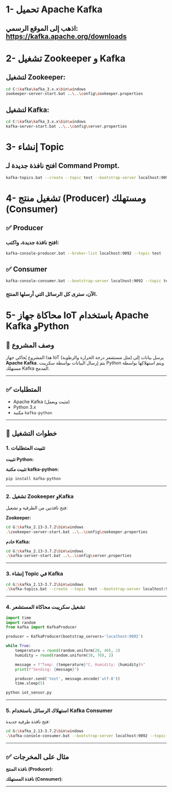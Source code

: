 # 1- تحميل Apache Kafka
## اذهب إلى الموقع الرسمي: https://kafka.apache.org/downloads

# 2- تشغيل Zookeeper و Kafka

##  لتشغيل Zookeeper:
```bash
cd C:\kafka\kafka_3.x.x\bin\windows
zookeeper-server-start.bat ..\..\config\zookeeper.properties
```
##   لتشغيل Kafka:
```sh
cd C:\kafka\kafka_3.x.x\bin\windows
kafka-server-start.bat ..\..\config\server.properties
```
# 3- إنشاء Topic
## افتح نافذة جديدة لـ Command Prompt.

```sh
kafka-topics.bat --create --topic test --bootstrap-server localhost:9092 --partitions 1 --replication-factor 1
```
# 4- تشغيل منتج (Producer) ومستهلك (Consumer)
## ✅ Producer 
### افتح نافذة جديدة، واكتب:
```sh
kafka-console-producer.bat --broker-list localhost:9092 --topic test
```
## ✅  Consumer
```sh
kafka-console-consumer.bat --bootstrap-server localhost:9092 --topic test --from-beginning
```
### الآن، سترى كل الرسائل التي أرسلها المنتج.


# 5- محاكاة جهاز IoT باستخدام Apache Kafka وPython

## 📌 وصف المشروع

هذا المشروع يُحاكي جهاز IoT (مثل مستشعر درجة الحرارة والرطوبة) يرسل بيانات إلى **Apache Kafka**. يتم إرسال البيانات بواسطة سكريبت Python ويتم استهلاكها بواسطة مستهلك Kafka المدمج.

---

## ✅ المتطلبات

- Apache Kafka (مثبت ويعمل)
- Python 3.x
- مكتبة `kafka-python`

---

## 🚀 خطوات التشغيل

### 1. تثبيت المتطلبات

**تثبيت Python:**  

**تثبيت مكتبة kafka-python:**

```bash
pip install kafka-python
```

---

### 2. تشغيل Zookeeper وKafka

فتح نافذتين من الطرفية و تشغيل:

**Zookeeper:**

```bash
cd G:\kafka_2.13-3.7.2\bin\windows
.\zookeeper-server-start.bat ..\..\config\zookeeper.properties
```

**خادم Kafka:**

```bash
cd G:\kafka_2.13-3.7.2\bin\windows
.\kafka-server-start.bat ..\..\config\server.properties
```

---

### 3. إنشاء Topic في Kafka

```bash
cd G:\kafka_2.13-3.7.2\bin\windows
.\kafka-topics.bat --create --topic test --bootstrap-server localhost:9092 --partitions 1 --replication-factor 1
```

---

### 4. تشغيل سكريبت محاكاة المستشعر

```python
import time
import random
from kafka import KafkaProducer

producer = KafkaProducer(bootstrap_servers='localhost:9092')

while True:
    temperature = round(random.uniform(20, 40), 2)
    humidity = round(random.uniform(30, 70), 2)

    message = f"Temp: {temperature}°C, Humidity: {humidity}%"
    print(f"Sending: {message}")

    producer.send('test', message.encode('utf-8'))
    time.sleep(5)
```

```bash
python iot_sensor.py
```

---

### 5. استهلاك الرسائل باستخدام Kafka Consumer

فتح نافذة طرفية جديدة:

```bash
cd G:\kafka_2.13-3.7.2\bin\windows
.\kafka-console-consumer.bat --bootstrap-server localhost:9092 --topic test --from-beginning
```

---

## ✅ مثال على المخرجات

**نافذة المنتج (Producer):**



**نافذة المستهلك (Consumer):**



---





















